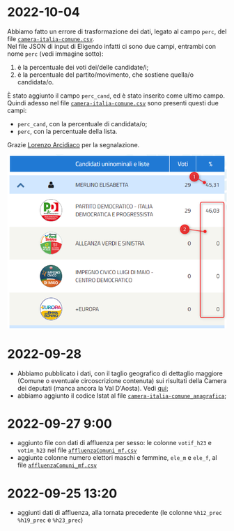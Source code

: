 # 2022-10-04

Abbiamo fatto un errore di trasformazione dei dati, legato al campo `perc`, del file [`camera-italia-comune.csv`](dati/risultati/camera-italia-comune.csv).<br>
Nel file JSON di input di Eligendo infatti ci sono due campi, entrambi con nome `perc` (vedi immagine sotto):

1. è la percentuale dei voti dei/delle candidate/i;
2. è la percentuale del partito/movimento, che sostiene quella/o candidata/o.

È stato aggiunto il campo `perc_cand`, ed è stato inserito come ultimo campo. Quindi adesso nel file [`camera-italia-comune.csv`](dati/risultati/camera-italia-comune.csv) sono presenti questi due campi:

- `perc_cand`, con la percentuale di candidata/o;
- `perc`, con la percentuale della lista.

Grazie [Lorenzo Arcidiaco](https://twitter.com/LArcidiaco) per la segnalazione.

[![](imgs/correzione-percentuali.png)](https://elezioni.interno.gov.it/camera/scrutini/20220925/scrutiniCI1717117110230800)

# 2022-09-28

- Abbiamo pubblicato i dati, con il taglio geografico di dettaglio maggiore (Comune o eventuale circoscrizione contenuta) sui risultati della Camera dei deputati (manca ancora la Val D'Aosta). Vedi [qui](https://github.com/ondata/elezioni-politiche-2022/blob/main/affluenza-risultati/README.md#risultati);
- abbiamo aggiunto il codice Istat al file [`camera-italia-comune_anagrafica`](dati/risultati/camera-italia-comune_anagrafica);

# 2022-09-27 9:00

- aggiunto file con dati di affluenza per sesso: le colonne `votif_h23` e `votim_h23` nel file [`affluenzaComuni_mf.csv`](dati/affluenza/affluenzaComuni_mf.csv)
- aggiunte colonne numero elettori maschi e femmine, `ele_m` e `ele_f`, al file [`affluenzaComuni_mf.csv`](dati/affluenza/affluenzaComuni_mf.csv)

# 2022-09-25 13:20

- aggiunti dati di affluenza, alla tornata precedente (le colonne `%h12_prec` `%h19_prec` e `%h23_prec`)
